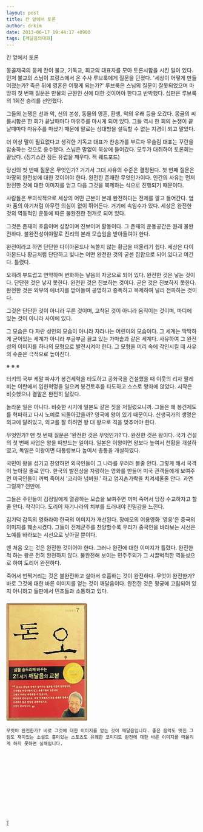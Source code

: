 ```yaml
---
layout: post
title: 칸 앞에서 토론
author: drkim
date: 2013-06-17 19:44:17 +0900
tags: [깨달음의대화]
---
```


  


칸 앞에서 토론 


  


몽골제국의 뭉케 칸이 불교, 기독교, 회교의 대표자를 모아 토론시합을 시킨 일이 있다. 먼저 불교의 스님이 프랑스에서 온 수사 루브룩에게 질문을 던졌다. '세상이 어떻게 만들어졌는가? 죽은 뒤에 영혼은 어떻게 되는가?' 루브룩은 스님의 질문이 잘못되었으며 마땅히 첫 번째 질문은 만물의 근원인 신에 대한 것이어야 한다고 반박했다. 심판은 루브룩의 1회전 승리를 선언했다. 


  


그들의 논쟁은 선과 악, 신의 본성, 동물의 영혼, 환생, 악의 유래 등을 오갔다. 몽골의 씨름시합은 한 회가 끝날때마다 마유주를 마시게 되어 있다. 그들 역시 한 회의 논쟁이 끝날때마다 마유주를 마셨기 때문에 말로는 상대방을 설득할 수 없는 지경이 되고 말았다. 


  


더 이상 말이 필요없다고 생각한 기독교 대표가 찬송가를 부르자 무슬림 대표는 꾸란을 암송하는 것으로 응수했다. 스님은 말없이 묵상에 들어갔다. 모두가 대취하여 토론회는 끝났다. (징기스칸 잠든 유럽을 깨우다. 잭 웨드포드) 

   
당신의 첫 번째 질문은 무엇인가? 거기서 그대 사유의 수준은 결정된다. 첫 번째 질문은 마땅히 완전성에 대한 것이어야 한다. 완전한 존재란 무엇인가이다. 인간의 사유는 먼저 완전한 것에 대한 이미지를 얻고 다음 그것을 복제하는 식으로 진행되기 때문이다. 



사람들은 무의식적으로 세상의 어떤 근본이 본래 완전하다는 전제를 깔고 들어간다. 엄마 품의 아기처럼 아무런 의심이 없이 뛰어든다. 거기에 속임수가 있다. 세상은 완전한 것의 역동적인 운동에 따른 불완전한 전개로 되어 있다. 


  


그것은 존재의 호흡이며 성장이며 진보이며 활동이다. 그 존재의 운동공간은 원래 불완전하다. 불완전성이야말로 진리의 본래 모습임을 받아들여야 한다. 


  


완전이라고 하면 단단한 다이아몬드나 녹쓸지 않는 황금을 떠올리기 쉽다. 세상은 다이아몬드나 황금처럼 단단하고 빛나는 어떤 완전한 것의 굳센 집합으로 되어 있다고 여긴다. 틀렸다. 


  


오히려 부드럽고 연약하며 변화하는 낳음의 자궁으로 되어 있다. 완전한 것은 낳는 것이다. 단단한 것은 낳지 못한다. 완전한 것은 진보하는 것이다. 굳은 것은 진보하지 못한다. 완전한 것은 외부의 에너지를 받아들여 공명하고 증폭하고 복제하여 널리 전파하는 것이다. 


  


그것은 단단한 것이 아니라 무른 것이며, 고착된 것이 아니라 움직이는 것이며, 마디에 있는 것이 아니라 사이에 있다. 


  


그 모습은 다 자란 성인의 모습이 아니라 자라나는 어린이의 모습이다. 그 세계는 딱딱하게 굳어있는 세계가 아니라 부글부글 끓고 있는 가마솥과 같은 세계다. 사유하여 그 완전성의 이미지를 하나의 모형으로 발전시켜야 한다. 그 모형을 머리 속에 각인시킬 때 사유의 수준은 극적으로 높아진다. 


  


※ ※ ※ 


  


터키의 국부 케말 파샤가 봉건세력을 타도하고 공화국을 건설했을 때 이웃의 리자 팔레비는 이란에서 입헌혁명을 일으켜 봉건토후를 타도하고 스스로 왕좌에 앉았다. 시작은 비슷했으나 결말은 완전히 달랐다. 


  


놀라운 일은 아니다. 비슷한 시기에 일본도 같은 짓을 저질렀으니까. 그들은 왜 봉건제도를 혁파하고 다시 노예로 되돌아갔을까? 영국에 왕이 있기 때문이다. 신생국가의 생명은 외교에 달려있고, 외교를 잘 하려면 왕 대 왕으로 격을 맞추어야 한다. 


  


무엇인가? 맨 첫 번째 질문은 '완전한 것은 무엇인가?'다. 완전한 것은 왕이다. 국가 건설의 첫 번째 사업은 왕을 떠받드는 일이다. 일본은 이왕이면 왕보다 높여서 천황을 개설하였고, 독일은 이왕이면 대통령보다 높여서 총통을 개설하였다. 


  


국민이 왕을 섬기고 찬양하면 외국인들이 그 나라를 우러러 볼줄 안다. 그렇게 해서 국격이 높아질 줄로 안다. 한국의 발전상을 자랑하는 영화를 만들어 미국 관객들에게 보여주면 미국인들이 꺼벅 죽어서 '코리아 넘버원.' 하고 엄지손가락을 치켜세울줄 안다. 과연 그럴까? 천만에. 


  


그들은 주민들이 김정일에게 열광하는 모습을 보여주면 꺼벅 죽어서 당장 수교하자고 할줄 안다. 착각이다. 도리어 자기나라의 치부를 드러내야 친밀감을 느낀다. 


  


김기덕 감독의 영화라야 한국의 이미지가 개선된다. 장예모의 어용영화 '영웅'은 중국의 이미지를 훼손시켰다. 그들이 전제군주를 찬양할수록 우리가 중국인을 바라보는 시선은 노예를 바라보는 시선으로 낮아질 뿐이다. 


  


맨 처음 오는 것은 완전한 것이어야 한다. 그러나 완전에 대한 이미지가 틀렸다. 완전한 척 하는 왕은 전혀 완전하지 않다. 불완전해 보이는 민주주의가 그 시끌벅적한 역동성으로 하여 도리어 완전하다.


  


죽어서 번쩍거리는 것은 불완전하고 살아서 호흡하는 것이 완전하다. 무엇이 완전한가? 바로 그것에 대한 바른 이미지를 얻는 것이 깨달음이다. 완전한 것은 왕궁에 고립되어 있지 아니하고 들판에서 민초들과 소통하고 있다. 


  




 ###


  





  ![](/files/attach/images/198/727/315/55.JPG) 
  
  
  
  
  
    무엇이 완전한가? 바로 그것에 대한 이미지를 얻는 것이 깨달음입니다. 좋은 음악도 멋진 그림도 재미있는 소설도 흥미있는 스포츠도 유쾌한 코미디도 완전에 대한 바른 이미지를 떠올리게 하지 못하면 실패입니다.
  
  
  
  
  
  
  
  
  
  
  
  
    ∑ 
  
  
  
  
  
  
  
  
  
  
  
  
  
  
  
  
  
  
  
  
  
  
  
  
  
  
  
  
  
  
  
  
  
  
  
  
  
  
  
  
  
  
  
  
  
  
  
  
  
  
  
  
  
  
  
  
  
  
  
  
  
  
  
  
  
  
  
  
  
